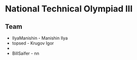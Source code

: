 # National Technical Olympiad III
## Team
- IlyaManishin - Manishin Ilya
- topsed - Krugov Igor
- 
- BillSaifer - nn
